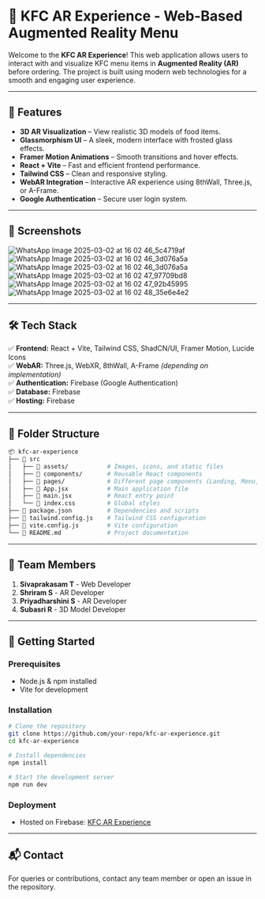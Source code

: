 # 🍗 KFC AR Experience - Web-Based Augmented Reality Menu  

Welcome to the **KFC AR Experience**! This web application allows users to interact with and visualize KFC menu items in **Augmented Reality (AR)** before ordering. The project is built using modern web technologies for a smooth and engaging user experience.  

---

## 🚀 Features  
- **3D AR Visualization** – View realistic 3D models of food items.  
- **Glassmorphism UI** – A sleek, modern interface with frosted glass effects.  
- **Framer Motion Animations** – Smooth transitions and hover effects.  
- **React + Vite** – Fast and efficient frontend performance.  
- **Tailwind CSS** – Clean and responsive styling.  
- **WebAR Integration** – Interactive AR experience using 8thWall, Three.js, or A-Frame.  
- **Google Authentication** – Secure user login system.  

---

## 📸 Screenshots  
![WhatsApp Image 2025-03-02 at 16 02 46_5c4719af](https://github.com/user-attachments/assets/3a393800-0011-4ab9-80c2-5592197d17b7)
![WhatsApp Image 2025-03-02 at 16 02 46_3d076a5a](https://github.com/user-attachments/assets/00f9cea3-3a87-4ab4-8172-85c7b11242fd)
![WhatsApp Image 2025-03-02 at 16 02 46_3d076a5a](https://github.com/user-attachments/assets/7d136c06-3a9d-47b2-b4e1-296e03a972ad)
![WhatsApp Image 2025-03-02 at 16 02 47_97709bd8](https://github.com/user-attachments/assets/c0a92c36-a571-4b88-bdef-9ac10f1a026b)
![WhatsApp Image 2025-03-02 at 16 02 47_92b45995](https://github.com/user-attachments/assets/c7bfe07f-013f-462a-856f-fa246feaf931)
 ![WhatsApp Image 2025-03-02 at 16 02 48_35e6e4e2](https://github.com/user-attachments/assets/6d669941-5182-48b9-a491-e97e8bc1d744)







---

## 🛠️ Tech Stack  
✅ **Frontend:** React + Vite, Tailwind CSS, ShadCN/UI, Framer Motion, Lucide Icons  
✅ **WebAR:** Three.js, WebXR, 8thWall, A-Frame *(depending on implementation)*  
✅ **Authentication:** Firebase (Google Authentication)  
✅ **Database:** Firebase  
✅ **Hosting:** Firebase  

---

## 📂 Folder Structure  
```bash
📦 kfc-ar-experience
├── 📁 src
│   ├── 📁 assets/           # Images, icons, and static files
│   ├── 📁 components/       # Reusable React components
│   ├── 📁 pages/            # Different page components (Landing, Menu, About)
│   ├── 📄 App.jsx           # Main application file
│   ├── 📄 main.jsx          # React entry point
│   └── 📄 index.css         # Global styles
├── 📄 package.json          # Dependencies and scripts
├── 📄 tailwind.config.js    # Tailwind CSS configuration
├── 📄 vite.config.js        # Vite configuration
└── 📄 README.md             # Project documentation
```

---

## 👥 Team Members  
1. **Sivaprakasam T** - Web Developer  
2. **Shriram S** - AR Developer  
3. **Priyadharshini S** - AR Developer  
4. **Subasri R** - 3D Model Developer  

---

## 🚀 Getting Started  
### Prerequisites  
- Node.js & npm installed  
- Vite for development  

### Installation  
```bash
# Clone the repository
git clone https://github.com/your-repo/kfc-ar-experience.git
cd kfc-ar-experience

# Install dependencies
npm install

# Start the development server
npm run dev
```

### Deployment  
- Hosted on Firebase: [KFC AR Experience](https://we-bar-03.web.app)  

---

## 📬 Contact  
For queries or contributions, contact any team member or open an issue in the repository.

